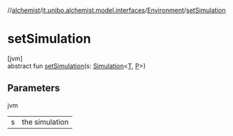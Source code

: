 //[alchemist](../../../index.md)/[it.unibo.alchemist.model.interfaces](../index.md)/[Environment](index.md)/[setSimulation](set-simulation.md)

# setSimulation

[jvm]\
abstract fun [setSimulation](set-simulation.md)(s: [Simulation](../../it.unibo.alchemist.core.interfaces/-simulation/index.md)<[T](../-action/index.md), [P](../../it.unibo.alchemist.core.interfaces/-simulation/index.md)>)

## Parameters

jvm

| | |
|---|---|
| s | the simulation |
